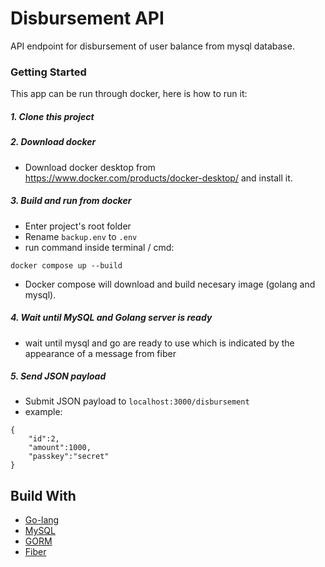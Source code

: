 # Disbursement API
API endpoint for disbursement of user balance from mysql database.

### Getting Started

This app can be run through docker, here is how to run it:

##### 1. Clone this project
##### 2. Download docker
- Download docker desktop from https://www.docker.com/products/docker-desktop/ and install it.

##### 3. Build and run from docker
- Enter project's root folder
- Rename `backup.env` to `.env`
- run command inside terminal / cmd:

```
docker compose up --build
```
- Docker compose will download and build necesary image (golang and mysql).

##### 4. Wait until MySQL and Golang server is ready
- wait until mysql and go are ready to use which is indicated by the appearance of a message from fiber

##### 5. Send JSON payload
- Submit JSON payload to `localhost:3000/disbursement`
- example:
```
{
    "id":2,
    "amount":1000,
    "passkey":"secret"
}
```

## Build With
- [Go-lang](https://go.dev/)
- [MySQL](https://www.mysql.com/)
- [GORM](https://gorm.io/index.html)
- [Fiber](https://gofiber.io/)
